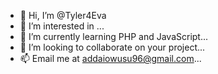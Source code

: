 - 👋 Hi, I’m @Tyler4Eva
- 👀 I’m interested in ...
- 🌱 I’m currently learning PHP and JavaScript...
- 💞️ I’m looking to collaborate on your project...
- 📫 Email me at addaiowusu96@gmail.com...

<!---
Tyler4Eva/Tyler4Eva is a ✨ special ✨ repository because its `README.md` (this file) appears on your GitHub profile.
You can click the Preview link to take a look at your changes.
--->
